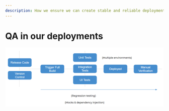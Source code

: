```yaml
---
description: How we ensure we can create stable and reliable deployments
---
```


# QA in our deployments

![](../../.gitbook/assets/image%20%284%29.png)

